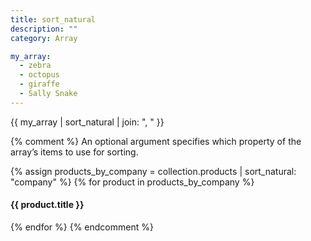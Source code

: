 ```yaml
---
title: sort_natural
description: ""
category: Array

my_array:
  - zebra
  - octopus
  - giraffe
  - Sally Snake
---
```


{{ my_array | sort_natural | join: ", " }}
<!-- Output: "giraffe, octopus, Sally Snake, zebra" -->

{% comment %}
An optional argument specifies which property of the array’s items to use for sorting.

{% assign products_by_company = collection.products | sort_natural: "company" %}
{% for product in products_by_company %}
  <h4>{{ product.title }}</h4>
{% endfor %}
{% endcomment %}